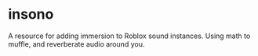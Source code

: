 # insono
 A resource for adding immersion to Roblox sound instances. Using math to muffle, and reverberate audio around you.
